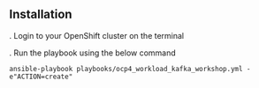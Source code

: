 ## Installation

. Login to your OpenShift cluster on the terminal

. Run the playbook using the below command

`ansible-playbook playbooks/ocp4_workload_kafka_workshop.yml -e"ACTION=create"`

